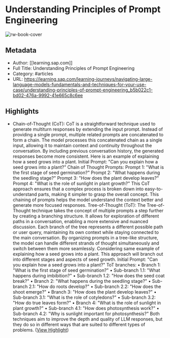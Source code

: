 # Understanding Principles of Prompt Engineering

![rw-book-cover](https://readwise-assets.s3.amazonaws.com/media/uploaded_book_covers/profile_1492393/SAP-Learning-Socials_comprimida_DswugOD.png)

## Metadata
- Author: [[learning.sap.com]]
- Full Title: Understanding Principles of Prompt Engineering
- Category: #articles
- URL: https://learning.sap.com/learning-journeys/navigating-large-language-models-fundamentals-and-techniques-for-your-use-case/understanding-principles-of-prompt-engineering_b5b022c1-bd02-476a-9992-41e665c8c6ee

## Highlights
- Chain-of-Thought (CoT):
  CoT is a straightforward technique used to generate multiturn responses by extending the input prompt. Instead of providing a single prompt, multiple related prompts are concatenated to form a chain. The model processes this concatenated chain as a single input, allowing it to maintain context and continuity throughout the conversation. By including previous conversation history, the generated responses become more consistent.
  Here is an example of explaining how a seed grows into a plant.
  Initial Prompt:
  "Can you explain how a seed grows into a plant?"
  Chain of Thought Prompts:
  Prompt 1: "What is the first stage of seed germination?"
  Prompt 2: "What happens during the seedling stage?"
  Prompt 3: "How does the plant develop leaves?"
  Prompt 4: "What is the role of sunlight in plant growth?"
  This CoT approach ensures that a complex process is broken down into easy-to-understand parts, making it simpler to grasp the overall concept.
  This chaining of prompts helps the model understand the context better and generate more focused responses.
  Tree-of-Thought (ToT):
  The Tree-of-Thought technique takes the concept of multiple prompts a step further by creating a branching structure. It allows for exploration of different paths in a conversation, enabling a more extensive and nuanced discussion.
  Each branch of the tree represents a different possible path or user query, maintaining its own context while staying connected to the main conversation. By organizing prompts in a tree-like structure, the model can handle different strands of thought simultaneously and switch between them more seamlessly.
  Considering same example of explaining how a seed grows into a plant. This approach will branch out into different stages and aspects of seed growth.
  Initial Prompt:
  "Can you explain how a seed grows into a plant?"
  ToT branches:
  • Branch 1: "What is the first stage of seed germination?"
  • Sub-branch 1.1: "What happens during imbibition?"
  • Sub-branch 1.2: "How does the seed coat break?"
  • Branch 2: "What happens during the seedling stage?"
  • Sub-branch 2.1: "How do roots develop?"
  • Sub-branch 2.2: "How does the shoot emerge?"
  • Branch 3: "How does the plant develop leaves?"
  • Sub-branch 3.1: "What is the role of cotyledons?"
  • Sub-branch 3.2: "How do true leaves form?"
  • Branch 4: "What is the role of sunlight in plant growth?"
  • Sub-branch 4.1: "How does photosynthesis work?"
  • Sub-branch 4.2: "Why is sunlight important for photosynthesis?"
  Both techniques aim to improve the depth and quality of LLM responses, but they do so in different ways that are suited to different types of problems. ([View Highlight](https://read.readwise.io/read/01jkqhmz4mvd54tzmxa99vnxrw))
